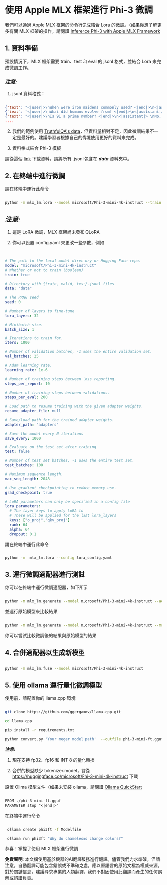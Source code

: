 # **使用 Apple MLX 框架進行 Phi-3 微調**

我們可以通過 Apple MLX 框架的命令行完成結合 Lora 的微調。（如果你想了解更多有關 MLX 框架的操作，請閱讀 [Inference Phi-3 with Apple MLX Framework](../03.Inference/MLX_Inference.md)

## **1. 資料準備**

預設情況下，MLX 框架需要 train、test 和 eval 的 jsonl 格式，並結合 Lora 來完成微調工作。

### ***注意:***

1. jsonl 資料格式：

```json

{"text": "<|user|>\nWhen were iron maidens commonly used? <|end|>\n<|assistant|> \nIron maidens were never commonly used <|end|>"}
{"text": "<|user|>\nWhat did humans evolve from? <|end|>\n<|assistant|> \nHumans and apes evolved from a common ancestor <|end|>"}
{"text": "<|user|>\nIs 91 a prime number? <|end|>\n<|assistant|> \nNo, 91 is not a prime number <|end|>"}
....

```

2. 我們的範例使用 [TruthfulQA's data](https://github.com/sylinrl/TruthfulQA/blob/main/TruthfulQA.csv)，但資料量相對不足，因此微調結果不一定是最好的。建議學習者根據自己的情境使用更好的資料來完成。

3. 資料格式結合 Phi-3 模板

請從這個 [link](../../../../code/04.Finetuning/mlx) 下載資料，請將所有 .jsonl 包含在 ***data*** 資料夾中。

## **2. 在終端中進行微調**

請在終端中運行此命令

```bash

python -m mlx_lm.lora --model microsoft/Phi-3-mini-4k-instruct --train --data ./data --iters 1000 

```

## ***注意:***

1. 這是 LoRA 微調，MLX 框架尚未發布 QLoRA

2. 你可以設置 config.yaml 來更改一些參數，例如

```yaml


# The path to the local model directory or Hugging Face repo.
model: "microsoft/Phi-3-mini-4k-instruct"
# Whether or not to train (boolean)
train: true

# Directory with {train, valid, test}.jsonl files
data: "data"

# The PRNG seed
seed: 0

# Number of layers to fine-tune
lora_layers: 32

# Minibatch size.
batch_size: 1

# Iterations to train for.
iters: 1000

# Number of validation batches, -1 uses the entire validation set.
val_batches: 25

# Adam learning rate.
learning_rate: 1e-6

# Number of training steps between loss reporting.
steps_per_report: 10

# Number of training steps between validations.
steps_per_eval: 200

# Load path to resume training with the given adapter weights.
resume_adapter_file: null

# Save/load path for the trained adapter weights.
adapter_path: "adapters"

# Save the model every N iterations.
save_every: 1000

# Evaluate on the test set after training
test: false

# Number of test set batches, -1 uses the entire test set.
test_batches: 100

# Maximum sequence length.
max_seq_length: 2048

# Use gradient checkpointing to reduce memory use.
grad_checkpoint: true

# LoRA parameters can only be specified in a config file
lora_parameters:
  # The layer keys to apply LoRA to.
  # These will be applied for the last lora_layers
  keys: ["o_proj","qkv_proj"]
  rank: 64
  alpha: 64
  dropout: 0.1


```

請在終端中運行此命令

```bash

python -m  mlx_lm.lora --config lora_config.yaml

```

## **3. 運行微調適配器進行測試**

你可以在終端中運行微調適配器，如下所示

```bash

python -m mlx_lm.generate --model microsoft/Phi-3-mini-4k-instruct --adapter-path ./adapters --max-token 2048 --prompt "Why do chameleons change colors? " --eos-token "<|end|>"    

```

並運行原始模型來比較結果

```bash

python -m mlx_lm.generate --model microsoft/Phi-3-mini-4k-instruct --max-token 2048 --prompt "Why do chameleons change colors? " --eos-token "<|end|>"    

```

你可以嘗試比較微調後的結果與原始模型的結果

## **4. 合併適配器以生成新模型**

```bash

python -m mlx_lm.fuse --model microsoft/Phi-3-mini-4k-instruct

```

## **5. 使用 ollama 運行量化微調模型**

使用前，請配置你的 llama.cpp 環境

```bash

git clone https://github.com/ggerganov/llama.cpp.git

cd llama.cpp

pip install -r requirements.txt

python convert.py 'Your meger model path'  --outfile phi-3-mini-ft.gguf --outtype f16 

```

***注意:***

1. 現在支持 fp32、fp16 和 INT 8 的量化轉換

2. 合併的模型缺少 tokenizer.model，請從 https://huggingface.co/microsoft/Phi-3-mini-4k-instruct 下載

設置 Ollma 模型文件（如果未安裝 ollama，請閱讀 [Ollama QuickStart](../02.QuickStart/Ollama_QuickStart.md)

```txt

FROM ./phi-3-mini-ft.gguf
PARAMETER stop "<|end|>"

```

在終端中運行命令

```bash

 ollama create phi3ft -f Modelfile 

 ollama run phi3ft "Why do chameleons change colors?" 

```

恭喜！掌握了使用 MLX 框架進行微調

**免責聲明**: 
本文檔使用基於機器的AI翻譯服務進行翻譯。儘管我們力求準確，但請注意，自動翻譯可能包含錯誤或不準確之處。應以原語言的原始文檔為權威來源。對於關鍵信息，建議尋求專業的人類翻譯。我們不對因使用此翻譯而產生的任何誤解或誤讀負責。